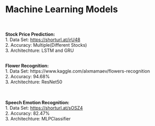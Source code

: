 # Machine Learning Models
<br><br>
<b>Stock Price Prediction:</b>
  <br>1. Data Set: https://shorturl.at/irU48
  <br>2. Accuracy: Multiple(Different Stocks) 
  <br>3. Architechture: LSTM and GRU

<br>
<b>Flower Recognition:</b>
  <br>1. Data Set: https://www.kaggle.com/alxmamaev/flowers-recognition
  <br>2. Accuracy: 94.68%
  <br>3. Architechture: ResNet50
  
<br><br>
<b>Speech Emotion Recognition:</b>
  <br>1. Data Set: https://shorturl.at/sOSZ4
  <br>2. Accuracy: 82.47%
  <br>3. Architechture: MLPClassifier
  
